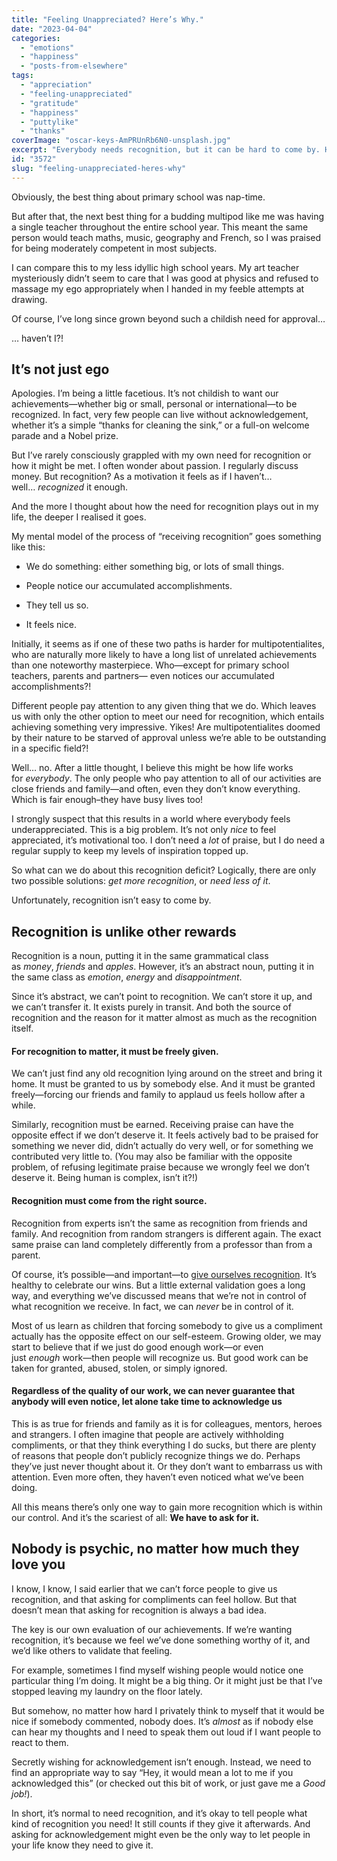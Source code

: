 ```yaml
---
title: "Feeling Unappreciated? Here’s Why."
date: "2023-04-04"
categories: 
  - "emotions"
  - "happiness"
  - "posts-from-elsewhere"
tags: 
  - "appreciation"
  - "feeling-unappreciated"
  - "gratitude"
  - "happiness"
  - "puttylike"
  - "thanks"
coverImage: "oscar-keys-AmPRUnRb6N0-unsplash.jpg"
excerpt: "Everybody needs recognition, but it can be hard to come by. Here's how to get the affirmation you crave."
id: "3572"
slug: "feeling-unappreciated-heres-why"
---
```


Obviously, the best thing about primary school was nap-time.

But after that, the next best thing for a budding multipod like me was having a single teacher throughout the entire school year. This meant the same person would teach maths, music, geography and French, so I was praised for being moderately competent in most subjects.

I can compare this to my less idyllic high school years. My art teacher mysteriously didn’t seem to care that I was good at physics and refused to massage my ego appropriately when I handed in my feeble attempts at drawing.

Of course, I’ve long since grown beyond such a childish need for approval…

… haven’t I?!

<!--more-->

## It’s not just ego

Apologies. I’m being a little facetious. It’s not childish to want our achievements—whether big or small, personal or international—to be recognized. In fact, very few people can live without acknowledgement, whether it’s a simple “thanks for cleaning the sink,” or a full-on welcome parade and a Nobel prize.

But I’ve rarely consciously grappled with my own need for recognition or how it might be met. I often wonder about passion. I regularly discuss money. But recognition? As a motivation it feels as if I haven’t… well… _recognized_ it enough. 

And the more I thought about how the need for recognition plays out in my life, the deeper I realised it goes.

My mental model of the process of “receiving recognition” goes something like this:

- We do something: either something big, or lots of small things.

- People notice our accumulated accomplishments.

- They tell us so.

- It feels nice.

Initially, it seems as if one of these two paths is harder for multipotentialites, who are naturally more likely to have a long list of unrelated achievements than one noteworthy masterpiece. Who—except for primary school teachers, parents and partners— even notices our accumulated accomplishments?!

Different people pay attention to any given thing that we do. Which leaves us with only the other option to meet our need for recognition, which entails achieving something very impressive. Yikes! Are multipotentialites doomed by their nature to be starved of approval unless we’re able to be outstanding in a specific field?!

Well… no. After a little thought, I believe this might be how life works for _everybody_. The only people who pay attention to all of our activities are close friends and family—and often, even they don’t know everything. Which is fair enough–they have busy lives too!

I strongly suspect that this results in a world where everybody feels underappreciated. This is a big problem. It’s not only _nice_ to feel appreciated, it’s motivational too. I don’t need a _lot_ of praise, but I do need a regular supply to keep my levels of inspiration topped up.

So what can we do about this recognition deficit? Logically, there are only two possible solutions: _get more recognition_, or _need less of it_.

Unfortunately, recognition isn’t easy to come by.

## Recognition is unlike other rewards

Recognition is a noun, putting it in the same grammatical class as _money_, _friends_ and _apples_. However, it’s an abstract noun, putting it in the same class as _emotion_, _energy_ and _disappointment_. 

Since it’s abstract, we can’t point to recognition. We can’t store it up, and we can’t transfer it. It exists purely in transit. And both the source of recognition and the reason for it matter almost as much as the recognition itself.

#### For recognition to matter, it must be freely given.

We can’t just find any old recognition lying around on the street and bring it home. It must be granted to us by somebody else. And it must be granted freely—forcing our friends and family to applaud us feels hollow after a while.

Similarly, recognition must be earned. Receiving praise can have the opposite effect if we don’t deserve it. It feels actively bad to be praised for something we never did, didn’t actually do very well, or for something we contributed very little to. (You may also be familiar with the opposite problem, of refusing legitimate praise because we wrongly feel we don’t deserve it. Being human is complex, isn’t it?!)

#### Recognition must come from the right source.

Recognition from experts isn’t the same as recognition from friends and family. And recognition from random strangers is different again. The exact same praise can land completely differently from a professor than from a parent.

Of course, it’s possible—and important—to [give ourselves recognition](https://puttylike.com/your-wins-exist-celebrate-them/). It’s healthy to celebrate our wins. But a little external validation goes a long way, and everything we’ve discussed means that we’re not in control of what recognition we receive. In fact, we can _never_ be in control of it. 

Most of us learn as children that forcing somebody to give us a compliment actually has the opposite effect on our self-esteem. Growing older, we may start to believe that if we just do good enough work—or even just _enough_ work—then people will recognize us. But good work can be taken for granted, abused, stolen, or simply ignored.

#### Regardless of the quality of our work, we can never guarantee that anybody will even notice, let alone take time to acknowledge us

This is as true for friends and family as it is for colleagues, mentors, heroes and strangers. I often imagine that people are actively withholding compliments, or that they think everything I do sucks, but there are plenty of reasons that people don’t publicly recognize things we do. Perhaps they’ve just never thought about it. Or they don’t want to embarrass us with attention. Even more often, they haven’t even noticed what we’ve been doing.

All this means there’s only one way to gain more recognition which is within our control. And it’s the scariest of all: **We have to ask for it.**

## Nobody is psychic, no matter how much they love you

I know, I know, I said earlier that we can’t force people to give us recognition, and that asking for compliments can feel hollow. But that doesn’t mean that asking for recognition is always a bad idea.

The key is our own evaluation of our achievements. If we’re wanting recognition, it’s because we feel we’ve done something worthy of it, and we’d like others to validate that feeling.

For example, sometimes I find myself wishing people would notice one particular thing I’m doing. It might be a big thing. Or it might just be that I’ve stopped leaving my laundry on the floor lately.

But somehow, no matter how hard I privately think to myself that it would be nice if somebody commented, nobody does. It’s _almost_ as if nobody else can hear my thoughts and I need to speak them out loud if I want people to react to them.

Secretly wishing for acknowledgement isn’t enough. Instead, we need to find an appropriate way to say “Hey, it would mean a lot to me if you acknowledged this” (or checked out this bit of work, or just gave me a _Good job!_).

In short, it’s normal to need recognition, and it’s okay to tell people what kind of recognition you need! It still counts if they give it afterwards. And asking for acknowledgement might even be the only way to let people in your life know they need to give it.
